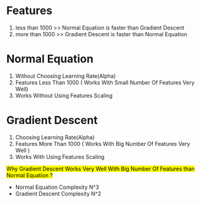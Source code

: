 # Features 

<ol>
<li> less than 1000 >> Normal Equation is faster than Gradient Descent </li>
<li> more than 1000 >> Gradient Descent is faster than Normal Equation </li>
</ol>

# Normal Equation 
 
<ol>
<li> Without Choosing Learning Rate(Alpha) </li> 
<li> Features Less Than 1000 ( Works With Small Number Of Features Very Well) </li> 
<li> Works Without Using Features Scaling </li>
</ol>

# Gradient Descent 

<ol>
<li> Choosing Learning Rate(Alpha) </li> 
<li> Features More Than 1000 ( Works With Big Number Of Features Very Well ) </li> 
<li> Works With Using Features Scaling </li> 
</ol>

<mark> Why Gradient Descent Works Very Well With Big Number Of Features than Normal Equation ? </mark>
- Normal Equation Complexity N^3 
- Gradient Descent Complexity N^2
